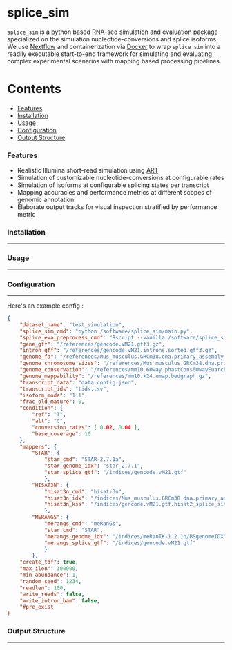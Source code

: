 # splice_sim

`splice_sim` is a python based RNA-seq simulation and evaluation package specialized on the simulation nucleotide-conversions and splice isoforms. We use [Nextflow](https://www.nextflow.io/) and containerization via [Docker](https://hub.docker.com/repository/docker/tobneu/splice_sim) to wrap `splice_sim` into a readily executable start-to-end framework for simulating and evaluating complex experimental scenarios with mapping based processing pipelines.

Contents
========

 * [Features](#features)
 * [Installation](#installation)
 * [Usage](#usage)
 * [Configuration](#configuration)
 * [Output Structure](#output-structure)

### Features

+ Realistic Illumina short-read simulation using [ART](https://doi.org/10.1093/bioinformatics/btr708)
+ Simulation of customizable nucleotide-conversions at configurable rates
+ Simulation of isoforms at configurable splicing states per transcript
+ Mapping accuracies and performance metrics at different scopes of genomic annotation
+ Elaborate output tracks for visual inspection stratified by performance metric

### Installation
---

### Usage
---

### Configuration
---
Here's an example config :

```json
{
    "dataset_name": "test_simulation",
    "splice_sim_cmd": "python /software/splice_sim/main.py",
    "splice_eva_preprocess_cmd": "Rscript --vanilla /software/splice_sim/src/main/R/splice_sim/preprocess_results.R",
    "gene_gff": "/references/gencode.vM21.gff3.gz",
    "intron_gff": "/references/gencode.vM21.introns.sorted.gff3.gz",
    "genome_fa": "/references/Mus_musculus.GRCm38.dna.primary_assembly.fa",
    "genome_chromosome_sizes": "/references/Mus_musculus.GRCm38.dna.primary_assembly.fa.chrom.sizes",
    "genome_conservation": "/references/mm10.60way.phastCons60wayEuarchontoGlire.bw",
    "genome_mappability": "/references/mm10.k24.umap.bedgraph.gz",
    "transcript_data": "data.config.json",
    "transcript_ids": "tids.tsv",
    "isoform_mode": "1:1",
    "frac_old_mature": 0,
    "condition": {
        "ref": "T",
        "alt": "C",
        "conversion_rates": [ 0.02, 0.04 ],
        "base_coverage": 10
    },
    "mappers": {
        "STAR": {
            "star_cmd": "STAR-2.7.1a",
            "star_genome_idx": "star_2.7.1",
            "star_splice_gtf": "/indices/gencode.vM21.gtf"
            },
        "HISAT3N": {
            "hisat3n_cmd": "hisat-3n",
            "hisat3n_idx": "/indices/Mus_musculus.GRCm38.dna.primary_assembly",
            "hisat3n_kss": "/indices/gencode.vM21.gtf.hisat2_splice_sites.txt"
            },
        "MERANGS": {
            "merangs_cmd": "meRanGs",
            "star_cmd": "STAR",
            "merangs_genome_idx": "/indices/meRanTK-1.2.1b/BSgenomeIDX",
            "merangs_splice_gtf": "/indices/gencode.vM21.gtf"
            }
        },
    "create_tdf": true,
    "max_ilen": 100000,
    "min_abundance": 1,
    "random_seed": 1234,
    "readlen": 100,
    "write_reads": false,
    "write_intron_bam": false,
    "#pre_exist
}
```

### Output Structure
---
